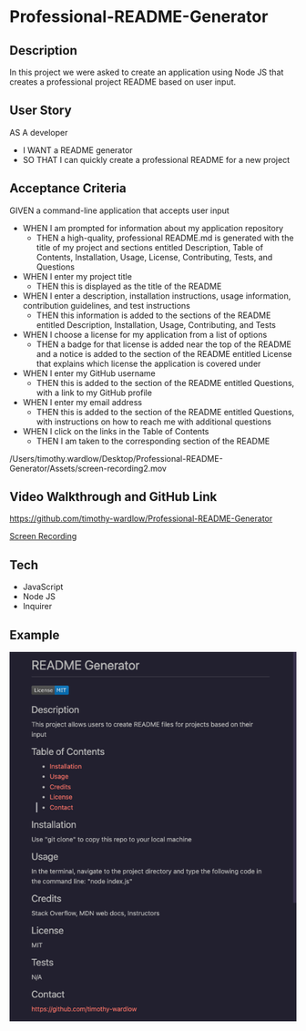 # Professional-README-Generator

## Description 

In this project we were asked to create an application using Node JS that creates a professional project README based on user input.

## User Story
AS A developer
- I WANT a README generator
- SO THAT I can quickly create a professional README for a new project

## Acceptance Criteria
GIVEN a command-line application that accepts user input
- WHEN I am prompted for information about my application repository
    - THEN a high-quality, professional README.md is generated with the title of my project and sections entitled Description, Table of Contents, Installation, Usage, License, Contributing, Tests, and Questions
- WHEN I enter my project title
    - THEN this is displayed as the title of the README
- WHEN I enter a description, installation instructions, usage information, contribution guidelines, and test instructions
    - THEN this information is added to the sections of the README entitled Description, Installation, Usage, Contributing, and Tests
- WHEN I choose a license for my application from a list of options
    - THEN a badge for that license is added near the top of the README and a notice is added to the section of the README entitled License that explains which license the application is covered under
- WHEN I enter my GitHub username
    - THEN this is added to the section of the README entitled Questions, with a link to my GitHub profile
- WHEN I enter my email address
    - THEN this is added to the section of the README entitled Questions, with instructions on how to reach me with additional questions
- WHEN I click on the links in the Table of Contents
    - THEN I am taken to the corresponding section of the README

/Users/timothy.wardlow/Desktop/Professional-README-Generator/Assets/screen-recording2.mov

## Video Walkthrough and GitHub Link
https://github.com/timothy-wardlow/Professional-README-Generator

[Screen Recording](https://drive.google.com/file/d/1S45rTrDuPo_YW__oTrEKM3ffAEFOXmFY/view?usp=sharing)


## Tech
- JavaScript
- Node JS
- Inquirer

## Example
![screenshot](./Assets/screenshot.png)